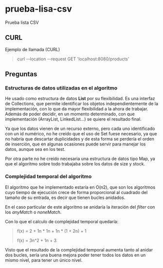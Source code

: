# prueba-lisa-csv
Prueba lista CSV

## CURL
Ejemplo de llamada (CURL)
> curl --location --request GET 'localhost:8080/products'

## Preguntas
### Estructuras de datos utilizadas en el algoritmo

He usado como estructura de datos **List** por su flexibilidad. Es una interfaz de Collections, que permite identificar los objetos independientemente de la implementación, con lo que da mayor flexibilidad a la ahora de trabajar. Además de poder decidir, en un momento determinado, con que implementación (ArrayList, LinkedList...) se quiere el resultado final.

Ya que los datos vienen de un recurso externo, pero cada uno identificado con un id numérico, no he creído que el uso de Set fuese necesario, ya que no habría que descartar duplicidades y de esta forma se perdería el orden de inserción, que en algunas ocasiones puede servir para manejar los datos, aunque sea en los test.

Por otra parte no he creído necesaria una estructura de datos tipo Map, ya que el algoritmo sobre todo trabajaba sobre los datos de size y stock.

### Complejidad temporal del algoritmo

El algoritmo que he implementado estaría en O(n2), que son los algoritmos cuyo tiempo de ejecución crece de forma proporcional al cuadrado del tamaño de su entrada, es decir que tienen bucles anidados.

En el caso particular de este algoritmo se anidaría la iteración del *filter* con los *anyMatch* o *noneMatch*.

Con lo que el calculo de complejidad temporal quedaría:

> f(x) = 2 + 1n * 1n + 1n * (1 + 2n) + 1
>
> f(x) = 3n^2 + 1n + 3

Visto que el resultado de la complejidad temporal aumenta tanto al anidar dos bucles, sería una buena mejora poder tener todos los datos en un mismo nivel, para tener un único nivel.